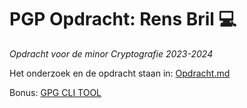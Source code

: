 # PGP Opdracht: Rens Bril 💻
_Opdracht voor de minor Cryptografie 2023-2024_

Het onderzoek en de opdracht staan in: [Opdracht.md](https://github.com/Rensbril/PGP_rensbril/blob/main/Opdracht.md)

Bonus: [GPG CLI TOOL](https://github.com/Rensbril/PGP_rensbril/tree/main/%40RENSBRIL:%20GPG%20CLI%20TOOL)  
